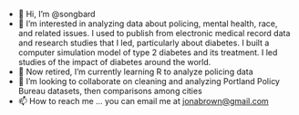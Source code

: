- 👋 Hi, I’m @songbard
- 👀 I’m interested in analyzing data about policing, mental health, race, and related issues.  I used to publish from electronic medical record data and research studies that I led, particularly about diabetes.  I built a computer simulation model of type 2 diabetes and its treatment.  I led studies of the impact of diabetes around the world.
- 🌱 Now retired, I’m currently learning R to analyze policing data
- 💞️ I’m looking to collaborate on cleaning and analyzing Portland Policy Bureau datasets, then comparisons among cities
- 📫 How to reach me ... you can email me at jonabrown@gmail.com

<!---
songbard/songbard is a ✨ special ✨ repository because its `README.md` (this file) appears on your GitHub profile.
You can click the Preview link to take a look at your changes.
--->
